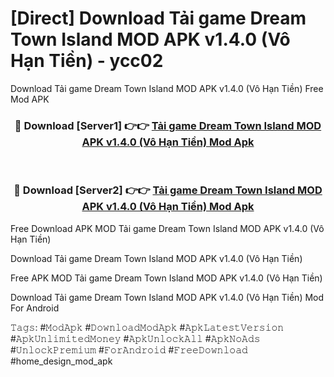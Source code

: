 # [Direct] Download Tải game Dream Town Island MOD APK v1.4.0 (Vô Hạn Tiền) - ycc02
Download Tải game Dream Town Island MOD APK v1.4.0 (Vô Hạn Tiền) Free Mod APK

<div align="center">
<h3>🔴 Download [Server1] 👉👉 <a href="https://apk-comot.site?title=Tải_game_Dream_Town_Island_MOD_APK_v1.4.0_(Vô_Hạn_Tiền)">Tải game Dream Town Island MOD APK v1.4.0 (Vô Hạn Tiền) Mod Apk</a></h3><br>

<h3>🔴 Download [Server2] 👉👉 <a href="https://apk-comot.site?title=Tải_game_Dream_Town_Island_MOD_APK_v1.4.0_(Vô_Hạn_Tiền)">Tải game Dream Town Island MOD APK v1.4.0 (Vô Hạn Tiền) Mod Apk</a></h3>
</div>


Free Download APK MOD Tải game Dream Town Island MOD APK v1.4.0 (Vô Hạn Tiền)

Download Tải game Dream Town Island MOD APK v1.4.0 (Vô Hạn Tiền) 

Free APK MOD Tải game Dream Town Island MOD APK v1.4.0 (Vô Hạn Tiền) 

Download Tải game Dream Town Island MOD APK v1.4.0 (Vô Hạn Tiền) Mod For Android

𝚃𝚊𝚐𝚜: #𝙼𝚘𝚍𝙰𝚙𝚔 #𝙳𝚘𝚠𝚗𝚕𝚘𝚊𝚍𝙼𝚘𝚍𝙰𝚙𝚔 #𝙰𝚙𝚔𝙻𝚊𝚝𝚎𝚜𝚝𝚅𝚎𝚛𝚜𝚒𝚘𝚗 #𝙰𝚙𝚔𝚄𝚗𝚕𝚒𝚖𝚒𝚝𝚎𝚍𝙼𝚘𝚗𝚎𝚢 #𝙰𝚙𝚔𝚄𝚗𝚕𝚘𝚌𝚔𝙰𝚕𝚕 #𝙰𝚙𝚔𝙽𝚘𝙰𝚍𝚜 #𝚄𝚗𝚕𝚘𝚌𝚔𝙿𝚛𝚎𝚖𝚒𝚞𝚖 #𝙵𝚘𝚛𝙰𝚗𝚍𝚛𝚘𝚒𝚍 #𝙵𝚛𝚎𝚎𝙳𝚘𝚠𝚗𝚕𝚘𝚊𝚍 #home_design_mod_apk